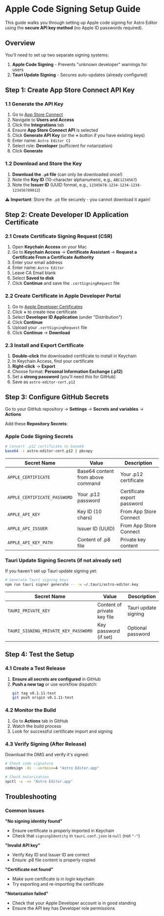 # Apple Code Signing Setup Guide

This guide walks you through setting up Apple code signing for Astro Editor using the **secure API key method** (no Apple ID passwords required).

## Overview

You'll need to set up two separate signing systems:

1. **Apple Code Signing** - Prevents "unknown developer" warnings for users
2. **Tauri Update Signing** - Secures auto-updates (already configured)

## Step 1: Create App Store Connect API Key

### 1.1 Generate the API Key

1. Go to [App Store Connect](https://appstoreconnect.apple.com/)
2. Navigate to **Users and Access**
3. Click the **Integrations** tab
4. Ensure **App Store Connect API** is selected
5. Click **Generate API Key** (or the **+** button if you have existing keys)
6. Enter name: `Astro Editor CI`
7. Select role: **Developer** (sufficient for notarization)
8. Click **Generate**

### 1.2 Download and Store the Key

1. **Download the `.p8` file** (can only be downloaded once!)
2. Note the **Key ID** (10-character alphanumeric, e.g., `ABC1234567`)
3. Note the **Issuer ID** (UUID format, e.g., `12345678-1234-1234-1234-123456789012`)

⚠️ **Important**: Store the `.p8` file securely - you cannot download it again!

## Step 2: Create Developer ID Application Certificate

### 2.1 Create Certificate Signing Request (CSR)

1. Open **Keychain Access** on your Mac
2. Go to **Keychain Access** → **Certificate Assistant** → **Request a Certificate From a Certificate Authority**
3. Enter your email address
4. Enter name: `Astro Editor`
5. Leave CA Email blank
6. Select **Saved to disk**
7. Click **Continue** and save the `.certSigningRequest` file

### 2.2 Create Certificate in Apple Developer Portal

1. Go to [Apple Developer Certificates](https://developer.apple.com/account/resources/certificates/list)
2. Click **+** to create new certificate
3. Select **Developer ID Application** (under "Distribution")
4. Click **Continue**
5. Upload your `.certSigningRequest` file
6. Click **Continue** → **Download**

### 2.3 Install and Export Certificate

1. **Double-click** the downloaded certificate to install in Keychain
2. In Keychain Access, find your certificate
3. **Right-click** → **Export**
4. Choose format: **Personal Information Exchange (.p12)**
5. Set a **strong password** (you'll need this for GitHub)
6. Save as `astro-editor-cert.p12`

## Step 3: Configure GitHub Secrets

Go to your GitHub repository → **Settings** → **Secrets and variables** → **Actions**

Add these **Repository Secrets**:

### Apple Code Signing Secrets

```bash
# Convert .p12 certificate to base64
base64 -i astro-editor-cert.p12 | pbcopy
```

| Secret Name                  | Value                             | Description                 |
| ---------------------------- | --------------------------------- | --------------------------- |
| `APPLE_CERTIFICATE`          | Base64 content from above command | Your .p12 certificate       |
| `APPLE_CERTIFICATE_PASSWORD` | Your .p12 password                | Certificate export password |
| `APPLE_API_KEY`              | Key ID (10 chars)                 | From App Store Connect      |
| `APPLE_API_ISSUER`           | Issuer ID (UUID)                  | From App Store Connect      |
| `APPLE_API_KEY_PATH`         | Content of .p8 file               | Private key content         |

### Tauri Update Signing Secrets (if not already set)

If you haven't set up Tauri update signing yet:

```bash
# Generate Tauri signing keys
npm run tauri signer generate -- -w ~/.tauri/astro-editor.key
```

| Secret Name                          | Value                       | Description          |
| ------------------------------------ | --------------------------- | -------------------- |
| `TAURI_PRIVATE_KEY`                  | Content of private key file | Tauri update signing |
| `TAURI_SIGNING_PRIVATE_KEY_PASSWORD` | Key password (if set)       | Optional password    |

## Step 4: Test the Setup

### 4.1 Create a Test Release

1. **Ensure all secrets are configured** in GitHub
2. **Push a new tag** or use workflow dispatch:
   ```bash
   git tag v0.1.11-test
   git push origin v0.1.11-test
   ```

### 4.2 Monitor the Build

1. Go to **Actions** tab in GitHub
2. Watch the build process
3. Look for successful certificate import and signing

### 4.3 Verify Signing (After Release)

Download the DMG and verify it's signed:

```bash
# Check code signature
codesign -dv --verbose=4 "Astro Editor.app"

# Check notarization
spctl -a -vv "Astro Editor.app"
```

## Troubleshooting

### Common Issues

**"No signing identity found"**

- Ensure certificate is properly imported in Keychain
- Check that `signingIdentity` in `tauri.conf.json` is `null` (not `"-"`)

**"Invalid API key"**

- Verify Key ID and Issuer ID are correct
- Ensure .p8 file content is properly copied

**"Certificate not found"**

- Make sure certificate is in login keychain
- Try exporting and re-importing the certificate

**"Notarization failed"**

- Check that your Apple Developer account is in good standing
- Ensure the API key has Developer role permissions
